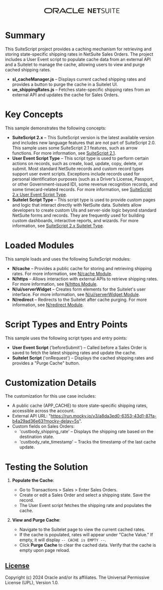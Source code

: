 <p align="center"><a href="#"><img width="250" src="oracle_netsuite_logo.png"></a></p>

# Summary
This SuiteScript project provides a caching mechanism for retrieving and storing state-specific shipping rates in NetSuite Sales Orders. The project includes a User Event script to populate cache data from an external API and a Suitelet to manage the cache, allowing users to view and purge cached shipping rates.

* **sl_cacheManager.js** – Displays current cached shipping rates and provides a button to purge the cache in a Suitelet UI.
* **ue_shippingRates.js** – Fetches state-specific shipping rates from an external API and updates the cache for Sales Orders.

# Key Concepts
This sample demonstrates the following concepts:

* **SuiteScript 2.x** – This SuiteScript version is the latest available version and includes new language features that are not part of SuiteScript 2.0. This sample uses some SuiteScript 2.1 features, such as arrow functions. For more information, see [SuiteScript 2.1](https://docs.oracle.com/en/cloud/saas/netsuite/ns-online-help/chapter_156042690639.html).
* **User Event Script Type** – This script type is used to perform certain actions on records, such as create, load, update, copy, delete, or submit. Most standard NetSuite records and custom record types support user event scripts. Exceptions include records used for personal identification purposes (such as a Driver’s License, Passport, or other Government-issued ID), some revenue recognition records, and some timecard-related records. For more information, see [SuiteScript 2.x User Event Script Type](https://system.netsuite.com/app/help/helpcenter.nl?fid=section_4387799721.html).
* **Suitelet Script Type** – This script type is used to provide custom pages and logic that interact directly with NetSuite data. Suitelets allow developers to create custom UIs and server-side logic beyond standard NetSuite forms and records. They are frequently used for building custom dashboards, interactive reports, and wizards. For more information, see [SuiteScript 2.x Suitelet Type](https://system.netsuite.com/app/help/helpcenter.nl?fid=section_4387799721.html).

# Loaded Modules
This sample loads and uses the following SuiteScript modules:

* **N/cache** – Provides a public cache for storing and retrieving shipping rates. For more information, see [N/cache Module](https://system.netsuite.com/app/help/helpcenter.nl?fid=section_4642573343.html).
* **N/https** – Allows interaction with external APIs to retrieve shipping rates. For more information, see [N/https Module](https://system.netsuite.com/app/help/helpcenter.nl?fid=section_4418229131.html).
* **N/ui/serverWidget** – Creates form elements for the Suitelet's user interface. For more information, see [N/ui/serverWidget Module](https://system.netsuite.com/app/help/helpcenter.nl?fid=section_157072957990.html).
* **N/redirect** – Redirects to the Suitelet after cache purging. For more information, see [N/redirect Module](https://system.netsuite.com/app/help/helpcenter.nl?fid=section_4424286105.html).

# Script Types and Entry Points
This sample uses the following script types and entry points:

* **User Event Script** ('beforeSubmit') – Called before a Sales Order is saved to fetch the latest shipping rates and update the cache.
* **Suitelet Script** ('onRequest') – Displays the cached shipping rates and provides a "Purge Cache" button.

# Customization Details
The customization for this use case includes:
* A public cache (APP_CACHE) to store state-specific shipping rates, accessible across the account.
* External API URL: "https://run.mocky.io/v3/a8da3ed0-6353-43d1-87fa-b4a29ad36e63?mocky-delay=5s".
* Custom fields on Sales Orders:
  * 'custbody_shipping_rate' – Displays the shipping rate based on the destination state.
  * 'custbody_rate_timestamp' – Tracks the timestamp of the last cache update.

# Testing the Solution
1. **Populate the Cache**:
   - Go to Transactions > Sales > Enter Sales Orders.
   - Create or edit a Sales Order and select a shipping state. Save the record.
   - The User Event script fetches the shipping rate and populates the cache.
   
2. **View and Purge Cache**:
   - Navigate to the Suitelet page to view the current cached rates.
   - If the cache is populated, rates will appear under "Cache Value." If empty, it will display `-- CACHE is EMPTY --`.
   - Click **Purge Cache** to clear the cached data. Verify that the cache is empty upon page reload.

## [License](./LICENSE.txt)
Copyright (c) 2024 Oracle and/or its affiliates. The Universal Permissive License (UPL), Version 1.0.
